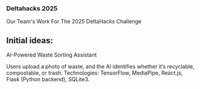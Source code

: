 ### Deltahacks 2025
Our Team's Work For The 2025 DeltaHacks Challenge

## Initial ideas:
AI-Powered Waste Sorting Assistant

Users upload a photo of waste, and the AI identifies whether it’s recyclable, compostable, or trash.
Technologies: TensorFlow, MediaPipe, React.js, Flask (Python backend), SQLite3.
